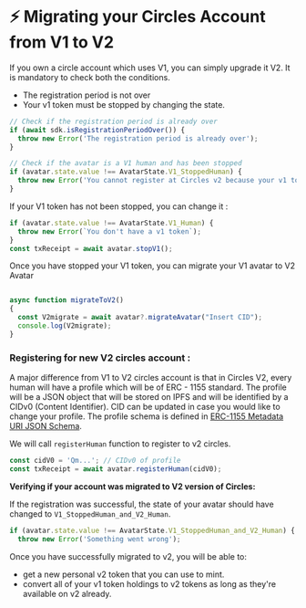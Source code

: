 # ⚡ Migrating your Circles Account from V1 to V2

If you own a circle account which uses V1, you can simply upgrade it V2. It is mandatory to check both the conditions.

* The registration period is not over
* Your v1 token must be stopped by changing the state.&#x20;

```javascript
// Check if the registration period is already over
if (await sdk.isRegistrationPeriodOver()) {
  throw new Error('The registration period is already over');
}

// Check if the avatar is a V1 human and has been stopped
if (avatar.state.value !== AvatarState.V1_StoppedHuman) {
  throw new Error('You cannot register at Circles v2 because your v1 token is not stopped');
}
```

If your V1 token has not been stopped, you can change it :

```javascript
if (avatar.state.value !== AvatarState.V1_Human) {
  throw new Error(`You don't have a v1 token`);
}
const txReceipt = await avatar.stopV1();
```

Once you have stopped your V1 token, you can migrate your V1 avatar to V2 Avatar

```javascript

async function migrateToV2()
{
  const V2migrate = await avatar?.migrateAvatar("Insert CID");
  console.log(V2migrate);
}
```

### Registering for new V2 circles account :

A major difference from V1 to V2 circles account is  that in Circles V2, every human will have a profile which will be of ERC - 1155 standard. The profile will be a JSON object that will be stored on IPFS and will be identified by a CIDv0 (Content Identifier).  CID can be updated in case you would like to change your profile. The profile schema is defined in [ERC-1155 Metadata URI JSON Schema](https://eips.ethereum.org/EIPS/eip-1155#erc-1155-metadata-uri-json-schema).

We will call `registerHuman` function to register to v2 circles.

```javascript
const cidV0 = 'Qm...'; // CIDv0 of profile
const txReceipt = await avatar.registerHuman(cidV0);
```

**Verifying if your account was migrated to V2 version of Circles:**

If the registration was successful, the state of your avatar should have changed to `V1_StoppedHuman_and_V2_Human`.

```javascript
if (avatar.state.value !== AvatarState.V1_StoppedHuman_and_V2_Human) {
  throw new Error('Something went wrong');
```

Once you have successfully migrated to v2, you will be able to:

* get a new personal v2 token that you can use to mint.
* convert all of your v1 token holdings to v2 tokens as long as they're available on v2 already.
